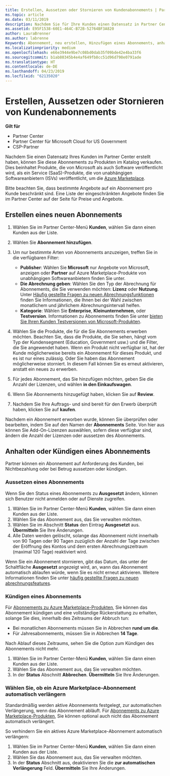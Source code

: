 ```yaml
---
title: Erstellen, Aussetzen oder Stornieren von Kundenabonnements | Partner Center
ms.topic: article
ms.date: 03/11/2019
description: Nachdem Sie für Ihre Kunden einen Datensatz in Partner Center erstellt haben, können Sie ihnen Abonnements für Produkte im Katalog verkaufen.
ms.assetid: E95F1538-60E1-464C-B72B-52764BF3A820
author: LauraBrenner
ms.author: labrenne
Keywords: Abonnement, neu erstellen, Hinzufügen eines Abonnements, anhalten, Abbrechen, Anhalten
ms.localizationpriority: medium
ms.openlocfilehash: e66e3944e9be7c08bd0dab35f09bde42e4ba33f6
ms.sourcegitcommit: b1ab80345b4e4af649fb8cc51d96d798e0791ade
ms.translationtype: HT
ms.contentlocale: de-DE
ms.lasthandoff: 04/23/2019
ms.locfileid: "62135020"
---
```

# <a name="create-suspend-or-cancel-customer-subscriptions"></a>Erstellen, Aussetzen oder Stornieren von Kundenabonnements

**Gilt für**

-  Partner Center
-  Partner Center für Microsoft Cloud for US Government
-  CSP-Partner

Nachdem Sie einen Datensatz Ihres Kunden im Partner Center erstellt haben, können Sie diese Abonnements zu Produkten im Katalog verkaufen. Dies beinhaltet Produkte, die von Microsoft als auch Software veröffentlicht wird, als ein Service (SaaS)-Produkte, die von unabhängigen Softwareanbietern (ISVs) veröffentlicht, um die [Azure Marketplace](https://azuremarketplace.microsoft.com/marketplace). 

Bitte beachten Sie, dass bestimmte Angebote auf ein Abonnement pro Kunde beschränkt sind. Eine Liste der eingeschränkten Angebote finden Sie im Partner Center auf der Seite für Preise und Angebote. 


## <a name="create-a-new-subscription"></a>Erstellen eines neuen Abonnements

1. Wählen Sie im Partner Center-Menü **Kunden**, wählen Sie dann einen Kunden aus der Liste.

2. Wählen Sie **Abonnement hinzufügen**.

3. Um nur bestimmte Arten von Abonnements anzuzeigen, treffen Sie in die verfügbaren Filter:
   - **Publisher**: Wählen Sie **Microsoft** nur Angebote von Microsoft, anzeigen oder **Partner** auf Azure Marketplace-Produkte von unabhängigen Softwareanbietern finden Sie unter.
   - **Die Abrechnung geben**: Wählen Sie den Typ der Abrechnung für Abonnements, die Sie verwenden möchten: **Lizenz** oder **Nutzung**. Unter [Häufig gestellte Fragen zu neuen Abrechnungsfunktionen](faq-about-new-billing-features.md) finden Sie Informationen, die Ihnen bei der Wahl zwischen monatlichem und jährlichem Abrechnungsintervall helfen.
   - **Kategorie**: Wählen Sie **Enterprise**, **Kleinunternehmen**, oder **Testversion**. Informationen zu Abonnements finden Sie unter [bieten Sie Ihren Kunden Testversionen von Microsoft-Produkten](offer-your-customers-trials-of-microsoft-products.md).

4. Wählen Sie die Produkte, die für die Sie Abonnements erwerben möchten. Beachten Sie, dass die Produkte, die Sie sehen, hängt vom Typ der Kundensegment (Education, Government usw.) und die Filter, die Sie angewendet haben. Wenn ein Produkt nicht verfügbar ist, hat der Kunde möglicherweise bereits ein Abonnement für dieses Produkt, und es ist nur eines zulässig. Oder Sie haben das Abonnement möglicherweise storniert. In diesem Fall können Sie es erneut aktivieren, anstatt ein neues zu erwerben.

5. Für jedes Abonnement, das Sie hinzufügen möchten, geben Sie die Anzahl der Lizenzen, und wählen **in den Einkaufswagen**.

6. Wenn Sie Abonnements hinzugefügt haben, klicken Sie auf **Review**.

7. Nachdem Sie Ihre Auftrags- und sind bereit für den Erwerb überprüft haben, klicken Sie auf **kaufen**.

Nachdem ein Abonnement erworben wurde, können Sie überprüfen oder bearbeiten, indem Sie auf den Namen der **Abonnements** Seite. Von hier aus können Sie Add-On-Lizenzen auswählen, sofern diese verfügbar sind, ändern die Anzahl der Lizenzen oder aussetzen des Abonnements.


## <a name="suspend-or-cancel-a-subscription"></a>Anhalten oder Kündigen eines Abonnements

Partner können ein Abonnement auf Anforderung des Kunden, bei Nichtbezahlung oder bei Betrug aussetzen oder kündigen.

### <a name="suspend-a-subscription"></a>Aussetzen eines Abonnements

Wenn Sie den Status eines Abonnements zu **Ausgesetzt** ändern, können sich Benutzer nicht anmelden oder auf Dienste zugreifen.

1.  Wählen Sie im Partner Center-Menü **Kunden**, wählen Sie dann einen Kunden aus der Liste.
2.  Wählen Sie das Abonnement aus, das Sie verwalten möchten.
3.  Wählen Sie im Abschnitt **Status** den Eintrag **Ausgesetzt** aus. **Übermitteln** Sie Ihre Änderungen.
4.  Alle Daten werden gelöscht, solange das Abonnement nicht innerhalb von 90 Tagen oder 90 Tagen zuzüglich der Anzahl der Tage zwischen der Eröffnung des Kontos und dem ersten Abrechnungszeitraum (maximal 120 Tage) reaktiviert wird.

Wenn Sie ein Abonnement stornieren, gibt das Datum, das unter der Schaltfläche **Ausgesetzt** angezeigt wird, an, wann das Abonnement automatisch ablaufen würde, wenn Sie es nicht erneut aktivieren. Weitere Informationen finden Sie unter [häufig gestellte Fragen zu neuen abrechnungsfeatures](faq-about-new-billing-features.md).

### <a name="cancel-a-subscription"></a>Kündigen eines Abonnements

Für [Abonnements zu Azure Marketplace-Produkten](sell-marketplace-products.md), Sie können das Abonnement kündigen und eine vollständige Rückerstattung zu erhalten, solange Sie dies, innerhalb des Zeitraums der Abbruch tun: 

- Bei monatlichen Abonnements müssen Sie in Abbrechen **rund um die**.
- Für Jahresabonnements, müssen Sie in Abbrechen **14 Tage**.

Nach Ablauf dieses Zeitraums, sehen Sie die Option zum Kündigen des Abonnements nicht mehr.

1.  Wählen Sie im Partner Center-Menü **Kunden**, wählen Sie dann einen Kunden aus der Liste.
2.  Wählen Sie das Abonnement aus, das Sie verwalten möchten.
3.  In der **Status** Abschnitt **Abbrechen**. **Übermitteln** Sie Ihre Änderungen.

### <a name="choose-whether-to-automatically-renew-an-azure-marketplace-subscription"></a>Wählen Sie, ob ein Azure Marketplace-Abonnement automatisch verlängern

Standardmäßig werden aktive Abonnements festgelegt, zur automatischen Verlängerung, wenn das Abonnement abläuft. Für [Abonnements zu Azure Marketplace-Produkten](sell-marketplace-products.md), Sie können optional auch nicht das Abonnement automatisch verlängert.

So verhindern Sie ein aktives Azure Marketplace-Abonnement automatisch verlängern:

1.  Wählen Sie im Partner Center-Menü **Kunden**, wählen Sie dann einen Kunden aus der Liste.
2.  Wählen Sie das Abonnement aus, das Sie verwalten möchten.
3.  In der **Status** Abschnitt aus, deaktivieren Sie die **zur automatischen Verlängerung** Feld. **Übermitteln** Sie Ihre Änderungen.


 



